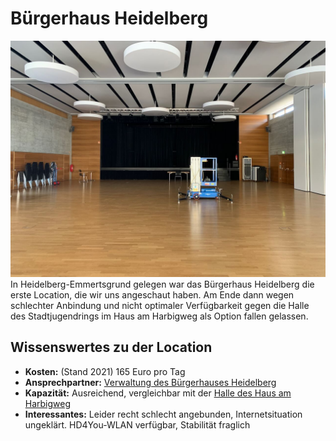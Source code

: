 # Bürgerhaus Heidelberg
![Die Halle im Bürgerhaus Heidelberg.](../../img/uebersicht/orte/buergerhaus-1.jpg)
In Heidelberg-Emmertsgrund gelegen war das Bürgerhaus Heidelberg die erste Location, die wir uns angeschaut haben. Am Ende dann wegen schlechter Anbindung und nicht optimaler Verfügbarkeit gegen die Halle des Stadtjugendrings im Haus am Harbigweg als Option fallen gelassen. 
## Wissenswertes zu der Location
* **Kosten:** (Stand 2021) 165 Euro pro Tag
* **Ansprechpartner:** [Verwaltung des Bürgerhauses Heidelberg](mailto:verwaltung-buergerhaus@emmertsgrund.de)
* **Kapazität:** Ausreichend, vergleichbar mit der [Halle des Haus am Harbigweg](heidelberg-stadtjugendring.md)
* **Interessantes:** Leider recht schlecht angebunden, Internetsituation ungeklärt. HD4You-WLAN verfügbar, Stabilität fraglich